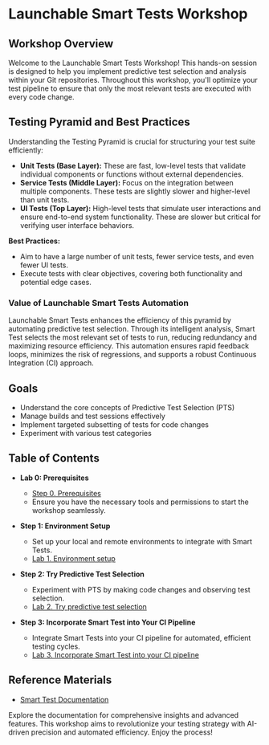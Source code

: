
# Launchable Smart Tests Workshop

## Workshop Overview

Welcome to the Launchable Smart Tests Workshop! This hands-on session is designed to help you implement predictive test selection and analysis within your Git repositories. Throughout this workshop, you'll optimize your test pipeline to ensure that only the most relevant tests are executed with every code change.

## Testing Pyramid and Best Practices

Understanding the Testing Pyramid is crucial for structuring your test suite efficiently:

- **Unit Tests (Base Layer):** These are fast, low-level tests that validate individual components or functions without external dependencies.
- **Service Tests (Middle Layer):** Focus on the integration between multiple components. These tests are slightly slower and higher-level than unit tests.
- **UI Tests (Top Layer):** High-level tests that simulate user interactions and ensure end-to-end system functionality. These are slower but critical for verifying user interface behaviors.

**Best Practices:**
- Aim to have a large number of unit tests, fewer service tests, and even fewer UI tests.
- Execute tests with clear objectives, covering both functionality and potential edge cases.

### Value of Launchable Smart Tests Automation

Launchable Smart Tests enhances the efficiency of this pyramid by automating predictive test selection. Through its intelligent analysis, Smart Test selects the most relevant set of tests to run, reducing redundancy and maximizing resource efficiency. This automation ensures rapid feedback loops, minimizes the risk of regressions, and supports a robust Continuous Integration (CI) approach.

## Goals

- Understand the core concepts of Predictive Test Selection (PTS)
- Manage builds and test sessions effectively
- Implement targeted subsetting of tests for code changes
- Experiment with various test categories

## Table of Contents





- **Lab 0: Prerequisites**
  - [Step 0. Prerequisites](HANDSON0.md)
  - Ensure you have the necessary tools and permissions to start the workshop seamlessly.

- **Step 1: Environment Setup**
  - Set up your local and remote environments to integrate with Smart Tests.
  - [Lab 1. Environment setup](HANDSON1.md)

- **Step 2: Try Predictive Test Selection**
  - Experiment with PTS by making code changes and observing test selection.
  - [Lab 2. Try predictive test selection](HANDSON2.md)
- **Step 3: Incorporate Smart Test into Your CI Pipeline**
  - Integrate Smart Tests into your CI pipeline for automated, efficient testing cycles.
  - [Lab 3. Incorporate Smart Test into your CI pipeline](HANDSON3.md)

## Reference Materials

- [Smart Test Documentation](https://app.launchableinc.com/)

Explore the documentation for comprehensive insights and advanced features. This workshop aims to revolutionize your testing strategy with AI-driven precision and automated efficiency. Enjoy the process!
